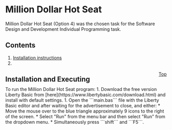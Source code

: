 # Million Dollar Hot Seat
Million Dollar Hot Seat (Option 4) was the chosen task for the Software Design and Development Individual Programming task.

## Contents
1. [Installation instructions](##installation-and-executing)
1.

## Installation and Executing
<div align="right" style = "position:relative; top:-55px;"><a href="#million-dollar-hot-seat"> Top</a></div>
<div style = "position:relative; top:-25px;">
To run the Million Dollar Hot Seat program:
1. Download the free version Liberty Basic from [here](https://www.libertybasic.com/download.html) and install with default settings.
1. Open the ```main.bas``` file with the Liberty Basic editor and after waiting for the advertisement to close, and either:
  * Move the mouse over to the blue triangle approximately 9 icons to the right of the screen.
  * Select "Run" from the menu bar and then select "Run" from the dropdown menu.
  * Simultaneously press ```shift``` and ```F5```.
</div>
